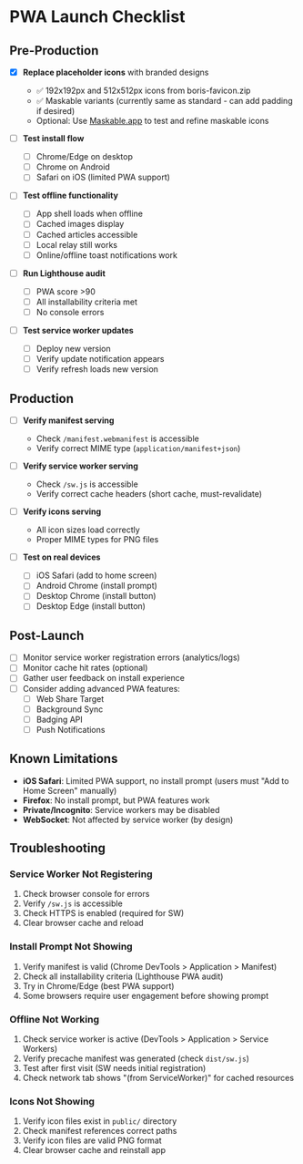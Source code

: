 # PWA Launch Checklist

## Pre-Production

- [x] **Replace placeholder icons** with branded designs
  - ✅ 192x192px and 512x512px icons from boris-favicon.zip
  - ✅ Maskable variants (currently same as standard - can add padding if desired)
  - Optional: Use [Maskable.app](https://maskable.app/) to test and refine maskable icons
  
- [ ] **Test install flow**
  - [ ] Chrome/Edge on desktop
  - [ ] Chrome on Android
  - [ ] Safari on iOS (limited PWA support)
  
- [ ] **Test offline functionality**
  - [ ] App shell loads when offline
  - [ ] Cached images display
  - [ ] Cached articles accessible
  - [ ] Local relay still works
  - [ ] Online/offline toast notifications work
  
- [ ] **Run Lighthouse audit**
  - [ ] PWA score >90
  - [ ] All installability criteria met
  - [ ] No console errors
  
- [ ] **Test service worker updates**
  - [ ] Deploy new version
  - [ ] Verify update notification appears
  - [ ] Verify refresh loads new version

## Production

- [ ] **Verify manifest serving**
  - Check `/manifest.webmanifest` is accessible
  - Verify correct MIME type (`application/manifest+json`)
  
- [ ] **Verify service worker serving**
  - Check `/sw.js` is accessible
  - Verify correct cache headers (short cache, must-revalidate)
  
- [ ] **Verify icons serving**
  - All icon sizes load correctly
  - Proper MIME types for PNG files
  
- [ ] **Test on real devices**
  - [ ] iOS Safari (add to home screen)
  - [ ] Android Chrome (install prompt)
  - [ ] Desktop Chrome (install button)
  - [ ] Desktop Edge (install button)

## Post-Launch

- [ ] Monitor service worker registration errors (analytics/logs)
- [ ] Monitor cache hit rates (optional)
- [ ] Gather user feedback on install experience
- [ ] Consider adding advanced PWA features:
  - [ ] Web Share Target
  - [ ] Background Sync
  - [ ] Badging API
  - [ ] Push Notifications

## Known Limitations

- **iOS Safari**: Limited PWA support, no install prompt (users must "Add to Home Screen" manually)
- **Firefox**: No install prompt, but PWA features work
- **Private/Incognito**: Service workers may be disabled
- **WebSocket**: Not affected by service worker (by design)

## Troubleshooting

### Service Worker Not Registering
1. Check browser console for errors
2. Verify `/sw.js` is accessible
3. Check HTTPS is enabled (required for SW)
4. Clear browser cache and reload

### Install Prompt Not Showing
1. Verify manifest is valid (Chrome DevTools > Application > Manifest)
2. Check all installability criteria (Lighthouse PWA audit)
3. Try in Chrome/Edge (best PWA support)
4. Some browsers require user engagement before showing prompt

### Offline Not Working
1. Check service worker is active (DevTools > Application > Service Workers)
2. Verify precache manifest was generated (check `dist/sw.js`)
3. Test after first visit (SW needs initial registration)
4. Check network tab shows "(from ServiceWorker)" for cached resources

### Icons Not Showing
1. Verify icon files exist in `public/` directory
2. Check manifest references correct paths
3. Verify icon files are valid PNG format
4. Clear browser cache and reinstall app

